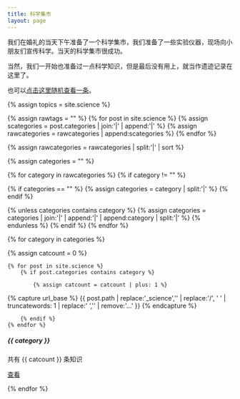 ```yaml
---
title: 科学集市
layout: page
---
```


我们在婚礼的当天下午准备了一个科学集市，我们准备了一些实验仪器，现场向小朋友们宣传科学。当天的科学集市很成功。


当然，我们一开始也准备过一点科学知识，但是最后没有用上，就当作遗迹记录在这里了。

也可以[点击这里随机查看一条](random)。


{% assign topics = site.science %}

{% assign rawtags = "" %}
{% for post in site.science %}
{% assign scategories = post.categories | join:'|' | append:'|' %}
{% assign rawcategories = rawcategories | append:scategories %}
{% endfor %}

{% assign rawcategories = rawcategories | split:'|' | sort %}



{% assign categories = "" %}

{% for category in rawcategories %}
{% if category != "" %}

{% if categories == "" %}
{% assign categories = category | split:'|' %}
{% endif %}

{% unless categories contains category %}
{% assign categories = categories | join:'|' | append:'|' | append:category | split:'|' %}
{% endunless %}
{% endif %}
{% endfor %}



{% for category in categories %}

{% assign catcount = 0 %}

    {% for post in site.science %}
        {% if post.categories contains category %}

            {% assign catcount = catcount | plus: 1 %}

{% capture url_base %} {{ post.path | replace:'_science','' | replace:'/', ' ' | truncatewords: 1  | replace:' ','' | remove:'...' }} {% endcapture %}



        {% endif %}
    {% endfor %}

  <div class="card shadow shadow-lg--hover mt-5">
  <div class="card-body">
    <div class="d-flex px-3">
      <div>
        <div class="icon icon-shape bg-warning rounded-circle text-white">
          <i class="ni ni-bulb-61"></i>
        </div>
      </div>
      <div class="pl-4">
        <h5 class="title text-warning">{{ category }}</h5>
        <p>共有 {{ catcount }} 条知识</p>
        <a href="{{ site.baseurl }}/science/{{ url_base | slugify }}" class="text-warning">查看</a>
      </div>
    </div>
  </div>
</div>


{% endfor %}
